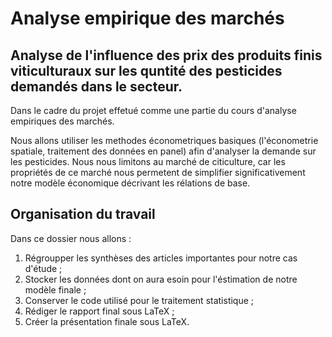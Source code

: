 # Analyse empirique des marchés

## Analyse de l'influence des prix des produits finis viticulturaux sur les quntité des pesticides demandés dans le secteur.

Dans le cadre du projet effetué comme une partie du cours d'analyse empiriques des marchés.

Nous allons utiliser les methodes économetriques basiques (l'économetrie spatiale, traitement des données en panel) afin d'analyser la demande sur les pesticides.
Nous nous limitons au marché de citiculture, car les propriétés de ce marché nous permetent de simplifier significativement notre modèle économique décrivant les rélations de base.

## Organisation du travail

Dans ce dossier nous allons :
1. Régroupper les synthèses des articles importantes pour notre cas d'étude ;
2. Stocker les données dont on aura esoin pour l'éstimation de notre modèle finale ;
3. Conserver le code utilisé pour le traitement statistique ;
4. Rédiger le rapport final sous LaTeX ;
5. Créer la présentation finale sous LaTeX.
